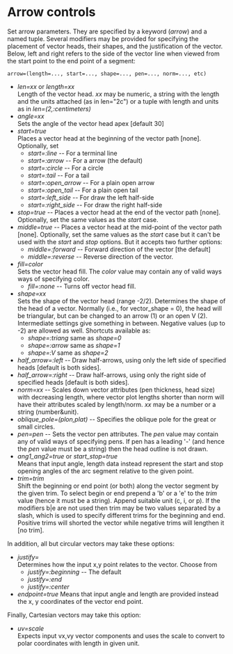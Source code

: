 # Arrow controls

Set arrow parameters. They are specified by a keyword (*arrow*) and a named tuple.
Several modifiers may be provided for specifying the placement of vector heads, their shapes, and the
justification of the vector. Below, left and right refers to the side of the vector line when viewed from
the start point to the end point of a segment:

    arrow=(length=..., start=..., shape=..., pen=..., norm=..., etc)

- *len=xx* or *length=xx*\
   Length of the vector head. *xx* may be numeric, a string with the length and the
   units attached (as in len="2c") or a tuple with length and units as in *len=(2,:centimeters)*
- *angle=xx*\
   Sets the angle of the vector head apex [default 30]
- *start=true*\
   Places a vector head at the beginning of the vector path [none]. Optionally, set
  - *start=:line* -- For a terminal line
  - *start=:arrow* -- For a arrow (the default)
  - *start=:circle* -- For a circle
  - *start=:tail* -- For a tail
  - *start=:open_arrow* -- For a plain open arrow
  - *start=:open_tail* -- For a plain open tail
  - *start=:left_side* -- For draw the left half-side
  - *start=:right_side* -- For draw the right half-side
- *stop=true* -- Places a vector head at the end of the vector path [none]. Optionally, set the same values
   as the *start* case.
- *middle=true* -- Places a vector head at the mid-point of the vector path [none]. Optionally, set the same
   values as the *start* case but it can't be used with the *start* and *stop* options. But it accepts two
   further options:
   - *middle=:forward* -- Forward direction of the vector [the default]
   - *middle=:reverse* -- Reverse direction of the vector.
- *fill=color*\
   Sets the vector head fill. The *color* value may contain any of valid ways ways of
   specifying color.
   - *fill=:none* -- Turns off vector head fill.
- *shape=xx*\
   Sets the shape of the vector head (range -2/2). Determines the shape of the head of a vector.
   Normally (i.e., for vector_shape = 0), the head will be triangular, but can be changed to an arrow (1) or
   an open V (2). Intermediate settings give something in between. Negative values (up to -2) are allowed as
   well. Shortcuts available as:
   - *shape=:triang*     same as *shape=0*
   - *shape=:arrow*      same as *shape=1*
   - *shape=:V*          same as *shape=2*
- *half_arrow=:left*  -- Draw half-arrows, using only the left side of specified heads [default is both sides].
- *half_arrow=:right* -- Draw half-arrows, using only the right side of specified heads [default is both sides].
- *norm=xx* -- Scales down vector attributes (pen thickness, head size) with decreasing length, where vector
   plot lengths shorter than norm will have their attributes scaled by length/norm. *xx* may be a number or a
   string (number&unit).
- *oblique_pole=(plon,plat)* -- Specifies the oblique pole for the great or small circles.
- *pen=pen* -- Sets the vector pen attributes. The *pen* value may contain any of valid ways of specifying pens.
   If pen has a leading '-' (and hence the *pen* value must be a string) then the head outline is not drawn.
- *ang1_ang2=true* or *start_stop=true*\
   Means that input angle, length data instead represent the start and stop opening angles of the arc
   segment relative to the given point.
- *trim=trim*\
   Shift the beginning or end point (or both) along the vector segment by the given trim. To
   select begin or end prepend a 'b' or a 'e' to the *trim* value (hence it must be a string). Append suitable
   unit (c, i, or p). If the modifiers b|e are not used then trim may be two values separated by a slash, which
   is used to specify different trims for the beginning and end. Positive trims will shorted the vector while
   negative trims will lengthen it [no trim].

In addition, all but circular vectors may take these options:

- *justify=*\
   Determines how the input x,y point relates to the vector. Choose from
   - *justify=:beginning*          -- The default
   - *justify=:end*
   - *justify=:center*
- *endpoint=true*
   Means that input angle and length are provided instead the x, y coordinates of the vector end point.

Finally, Cartesian vectors may take this option:

- *uv=scale*\
   Expects input vx,vy vector components and uses the scale to convert to polar coordinates with
   length in given unit.
